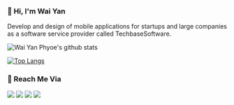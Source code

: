 ### 👋 Hi, I'm Wai Yan

Develop and design of mobile applications for startups and large companies as a software service provider called TechbaseSoftware.

![Wai Yan Phyoe's github stats](https://github-readme-stats.vercel.app/api?username=wyphyoe&show_icons=true)

[![Top Langs](https://github-readme-stats.vercel.app/api/top-langs/?username=wyphyoe)](https://github.com/anuraghazra/github-readme-stats)

### 👋 Reach Me Via

<p align="left">
<a href="https://linkedin.com/in/waiyanphyoe"><img src="https://img.shields.io/badge/-waiyanphyoe-blue?style=flat&logo=Linkedin&logoColor=white"/></a>
<a href="mailto:waiyanphyoe.x@gmail.com"><img src="https://img.shields.io/badge/-waiyanphyoe.x@gmail.com-D14836?style=flat&logo=Gmail&logoColor=white"/></a>
<a href="https://instagram.com/wy.phyoe"><img src="https://img.shields.io/badge/-wy.phyoe-E4405F?style=flat&logo=Instagram&logoColor=white"/></a>
<a href="https://facebook.com/waiyanphyoe.x"><img src="https://img.shields.io/badge/-waiyanphyoe.x-informational?style=flat&logo=Facebook&logoColor=white"/></a>
</p>

